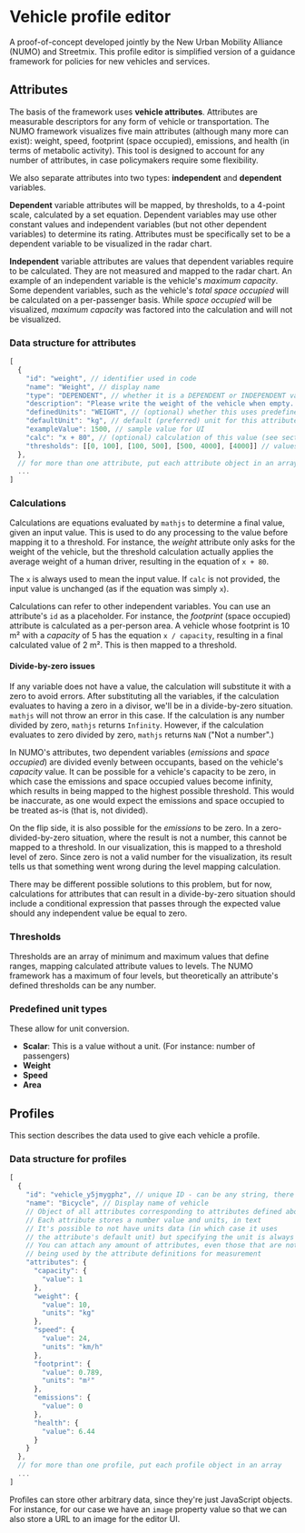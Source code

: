 # Vehicle profile editor

A proof-of-concept developed jointly by the New Urban Mobility Alliance (NUMO) and Streetmix. This profile editor is simplified version of a guidance framework for policies for new vehicles and services.

## Attributes

The basis of the framework uses **vehicle attributes**. Attributes are measurable descriptors for any form of vehicle or transportation. The NUMO framework visualizes five main attributes (although many more can exist): weight, speed, footprint (space occupied), emissions, and health (in terms of metabolic activity). This tool is designed to account for any number of attributes, in case policymakers require some flexibility.

We also separate attributes into two types: **independent** and **dependent** variables.

**Dependent** variable attributes will be mapped, by thresholds, to a 4-point scale, calculated by a set equation. Dependent variables may use other constant values and independent variables (but not other dependent variables) to determine its rating. Attributes must be specifically set to be a dependent variable to be visualized in the radar chart.

**Independent** variable attributes are values that dependent variables require to be calculated. They are not measured and mapped to the radar chart. An example of an independent variable is the vehicle's _maximum capacity_. Some dependent variables, such as the vehicle's _total space occupied_ will be calculated on a per-passenger basis. While _space occupied_ will be visualized, _maximum capacity_ was factored into the calculation and will not be visualized.

### Data structure for attributes

```js
[
  {
    "id": "weight", // identifier used in code
    "name": "Weight", // display name
    "type": "DEPENDENT", // whether it is a DEPENDENT or INDEPENDENT variable
    "description": "Please write the weight of the vehicle when empty. The heavier a vehicle, the greater risk it may pose when in movement. We will add a weight of one driver as 80 kg (160 lb) for our calculations.", // description in help text
    "definedUnits": "WEIGHT", // (optional) whether this uses predefined unit types
    "defaultUnit": "kg", // default (preferred) unit for this attribute
    "exampleValue": 1500, // sample value for UI
    "calc": "x + 80", // (optional) calculation of this value (see section below)
    "thresholds": [[0, 100], [100, 500], [500, 4000], [4000]] // values mapped to a 4-point scale
  },
  // for more than one attribute, put each attribute object in an array
  ...
]
```

### Calculations

Calculations are equations evaluated by `mathjs` to determine a final value, given an input value. This is used to do any processing to the value before mapping it to a threshold. For instance, the _weight_ attribute only asks for the weight of the vehicle, but the threshold calculation actually applies the average weight of a human driver, resulting in the equation of `x + 80`.

The `x` is always used to mean the input value. If `calc` is not provided, the input value is unchanged (as if the equation was simply `x`).

Calculations can refer to other independent variables. You can use an attribute's `id` as a placeholder. For instance, the _footprint_ (space occupied) attribute is calculated as a per-person area. A vehicle whose footprint is 10 m² with a _capacity_ of 5 has the equation `x / capacity`, resulting in a final calculated value of 2 m². This is then mapped to a threshold.

#### Divide-by-zero issues

If any variable does not have a value, the calculation will substitute it with a zero to avoid errors. After substituting all the variables, if the calculation evaluates to having a zero in a divisor, we'll be in a divide-by-zero situation. `mathjs` will not throw an error in this case. If the calculation is any number divided by zero, `mathjs` returns `Infinity`. However, if the calculation evaluates to zero divided by zero, `mathjs` returns `NaN` ("Not a number".)

In NUMO's attributes, two dependent variables (_emissions_ and _space occupied_) are divided evenly between occupants, based on the vehicle's _capacity_ value. It can be possible for a vehicle's capacity to be zero, in which case the emissions and space occupied values become infinity, which results in being mapped to the highest possible threshold. This would be inaccurate, as one would expect the emissions and space occupied to be treated as-is (that is, not divided).

On the flip side, it is also possible for the _emissions_ to be zero. In a zero-divided-by-zero situation, where the result is not a number, this cannot be mapped to a threshold. In our visualization, this is mapped to a threshold level of zero. Since zero is not a valid number for the visualization, its result tells us that something went wrong during the level mapping calculation.

There may be different possible solutions to this problem, but for now, calculations for attributes that can result in a divide-by-zero situation should include a conditional expression that passes through the expected value should any independent value be equal to zero.

### Thresholds

Thresholds are an array of minimum and maximum values that define ranges, mapping calculated attribute values to levels. The NUMO framework has a maximum of four levels, but theoretically an attribute's defined thresholds can be any number.

### Predefined unit types

These allow for unit conversion.

- **Scalar**: This is a value without a unit. (For instance: number of passengers)
- **Weight**
- **Speed**
- **Area**

## Profiles

This section describes the data used to give each vehicle a profile.

### Data structure for profiles

```js
[
  {
    "id": "vehicle_y5jmygphz", // unique ID - can be any string, there is no format requirement
    "name": "Bicycle", // Display name of vehicle
    // Object of all attributes corresponding to attributes defined above
    // Each attribute stores a number value and units, in text
    // It's possible to not have units data (in which case it uses
    // the attribute's default unit) but specifying the unit is always preferred.
    // You can attach any amount of attributes, even those that are not
    // being used by the attribute definitions for measurement
    "attributes": {
      "capacity": {
        "value": 1
      },
      "weight": {
        "value": 10,
        "units": "kg"
      },
      "speed": {
        "value": 24,
        "units": "km/h"
      },
      "footprint": {
        "value": 0.789,
        "units": "m²"
      },
      "emissions": {
        "value": 0
      },
      "health": {
        "value": 6.44
      }
    }
  },
  // for more than one profile, put each profile object in an array
  ...
]
```

Profiles can store other arbitrary data, since they're just JavaScript objects. For instance, for our case we have an `image` property value so that we can also store a URL to an image for the editor UI.
